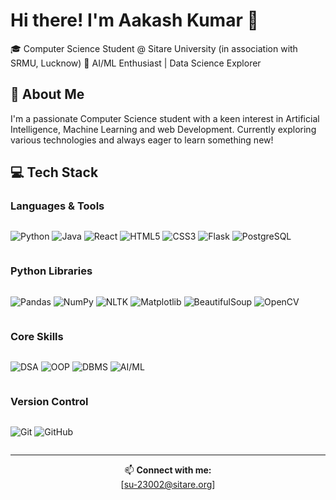 # Hi there! I'm Aakash Kumar 👋

🎓 Computer Science Student @ Sitare University (in association with SRMU, Lucknow)
🚀 AI/ML Enthusiast | Data Science Explorer

## 🚀 About Me
I'm a passionate Computer Science student with a keen interest in Artificial Intelligence, Machine Learning and web Development. Currently exploring various technologies and always eager to learn something new!


## 💻 Tech Stack

### Languages & Tools
<div style="display: flex; flex-wrap: wrap; gap: 5px;">
  
![Python](https://img.shields.io/badge/-Python-3776AB?style=flat&logo=python&logoColor=white)
![Java](https://img.shields.io/badge/-Java-007396?style=flat&logo=java&logoColor=white)
![React](https://img.shields.io/badge/-React-61DAFB?style=flat&logo=react&logoColor=black)
![HTML5](https://img.shields.io/badge/-HTML5-E34F26?style=flat&logo=html5&logoColor=white)
![CSS3](https://img.shields.io/badge/-CSS3-1572B6?style=flat&logo=css3&logoColor=white)
![Flask](https://img.shields.io/badge/-Flask-000000?style=flat&logo=flask&logoColor=white)
![PostgreSQL](https://img.shields.io/badge/-PostgreSQL-336791?style=flat&logo=postgresql&logoColor=white)
</div>

### Python Libraries
<div style="display: flex; flex-wrap: wrap; gap: 5px;">

![Pandas](https://img.shields.io/badge/-Pandas-150458?style=flat&logo=pandas&logoColor=white)
![NumPy](https://img.shields.io/badge/-NumPy-013243?style=flat&logo=numpy&logoColor=white)
![NLTK](https://img.shields.io/badge/-NLTK-222222?style=flat)
![Matplotlib](https://img.shields.io/badge/-Matplotlib-11557c?style=flat)
![BeautifulSoup](https://img.shields.io/badge/-BeautifulSoup-43b02a?style=flat)
![OpenCV](https://img.shields.io/badge/-OpenCV-FF6F61?style=flat)
</div>

### Core Skills
<div style="display: flex; flex-wrap: wrap; gap: 5px;">

![DSA](https://img.shields.io/badge/-DSA-FF6B6B?style=flat)
![OOP](https://img.shields.io/badge/-OOP-47A248?style=flat)
![DBMS](https://img.shields.io/badge/-DBMS-4479A1?style=flat)
![AI/ML](https://img.shields.io/badge/-AI%2FML-FF9900?style=flat)
</div>

### Version Control
<div style="display: flex; flex-wrap: wrap; gap: 5px;">

![Git](https://img.shields.io/badge/-Git-F05032?style=flat&logo=git&logoColor=white)
![GitHub](https://img.shields.io/badge/-GitHub-181717?style=flat&logo=github)
</div>

---
<div align="center">
  
📫 **Connect with me:**  
[su-23002@sitare.org]
</div>
